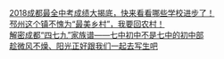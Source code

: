   
[2018成都最全中考成绩大揭底，快来看看哪些学校进步了！](http://www.dianyue.me/archives/588/09j39v805i6am5oe/)  
[邳州这个镇不愧为“最美乡村”，我要回农村！](http://www.dianyue.me/archives/226/dkq94fdc7aaeitwc/)  
[解密成都“四七九”家族谱——七中初中不是七中的初中部](http://www.dianyue.me/archives/919/ke1eg1e0tqaprkrf/)  
[趁微风不燥、阳光正好跟我们一起去写生吧](http://www.dianyue.me/archives/427/l89hc5ahfdv7wvkt/)